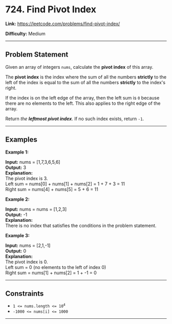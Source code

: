 # 724. Find Pivot Index

**Link:** https://leetcode.com/problems/find-pivot-index/

**Difficulty:** Medium

---

## Problem Statement

Given an array of integers `nums`, calculate the **pivot index** of this array.

The **pivot index** is the index where the sum of all the numbers **strictly** to the left of the index is equal to the sum of all the numbers **strictly** to the index's right.

If the index is on the left edge of the array, then the left sum is `0` because there are no elements to the left. This also applies to the right edge of the array.

Return _the **leftmost pivot index**_. If no such index exists, return `-1`.

---

## Examples

**Example 1:**

**Input:** nums = [1,7,3,6,5,6] \
**Output:** 3 \
**Explanation:** \
The pivot index is 3. \
Left sum = nums[0] + nums[1] + nums[2] = 1 + 7 + 3 = 11 \
Right sum = nums[4] + nums[5] = 5 + 6 = 11

**Example 2:**

**Input:** nums = nums = [1,2,3] \
**Output:** -1 \
**Explanation:** \
There is no index that satisfies the conditions in the problem statement.

**Example 3:**

**Input:** nums = [2,1,-1] \
**Output:** 0 \
**Explanation:** \
The pivot index is 0. \
Left sum = 0 (no elements to the left of index 0) \
Right sum = nums[1] + nums[2] = 1 + -1 = 0

---

## Constraints

- <code>1 <= nums.length <= 10<sup>4</sup></code>
- `-1000 <= nums[i] <= 1000`

---